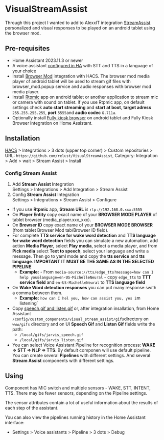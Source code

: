 # VisualStreamAssist
Through this project I wanted to add to AlexxIT integration  [StreamAssist](https://github.com/AlexxIT/StreamAssist) personalized and visual responses to be played on an android tablet using the browser mod.

## Pre-requisites

- Home Assistant 2023.11.3 or newer
- A voice assistant [configured in HA](https://my.home-assistant.io/redirect/voice_assistants/) with STT and TTS in a language of your choice
- Install [Browser Mod](https://github.com/thomasloven/hass-browser_mod) integration with HACS. The browser mod media player of android tablet will be used to stream gif files with browser_mod.popup service and audio responses with browser mod media player.
- Install [Rtpmic](https://play.google.com/store/apps/details?id=com.rtpmic&hl=en_US) app on android tablet or another application to stream mic or camera with sound on tablet. If you use Rtpmic app, on default settings check **auto start streaming** and **start at boot**, **target adress** `255.255.255.255`, **port** `5555`and **audio codec** `G.711a`.
- Optionally install [Fully kiosk browser](https://play.google.com/store/apps/details?id=de.ozerov.fully&hl=en_US) on android tablet and Fully Kiosk Browser integration on Home Assistant.

## Installation

[HACS](https://hacs.xyz/) > Integrations > 3 dots (upper top corner) > Custom repositories > URL: `https://github.com/relust/VisualStreamAssist`, Category: Integration > Add > wait > Stream Assist > Install

### Config Stream Assist

1. Add **Stream Assist** Integration  
   Settings > Integrations > Add Integration > Stream Assist
2. Config **Stream Assist** Integration  
   Settings > Integrations > Stream Assist > Configure

- If you use **Rtpmic** app, **Stream URL** is `rtp://192.168.0.xxx:5555`
- On **Player Entity** copy exact name of your **BROWSER MODE PLAYER** of tablet browser (media_player.xxx_xxx).
- On **Browser ID** copy exact name of your **BROWSER MODE BROWSER** (from tablet Browser Mod tab/Browser ID field).
- For complete **TTS service for wake word detection** and **TTS language for wake word detection** fields  you can simulate a new automation, add action **Media Player**, select **Play media**, select a media player, and from **Pick media** select **Text to speech**, select your language and write a message. Then go to yaml mode and copy the **tts service** and **tts language**. **IMPORTANT IT MUST BE THE SAME AS IN THE SELECTED PIPELINE**
     - **Example:**
           - From `media-source://tts/edge_tts?message=how can I help you&language=en-US-MichelleNeural`
                - copy `edge_tts` to **TTT service field** and `en-US-MichelleNeural` to **TTS language field**
- On **Wake Word detection responses** you can put many response swith a comma between them.
     - **Example:** `how can I hel you, how can assist you, yes i`m listening`
- Copy [speech.gif and listen.gif](https://github.com/relust/VisualStreamAssist/tree/main/www/gifs) or, after integration insallation, from Home Assistant `/config/custom_components/visual_stream_assist/gifs`directory on `www/gifs` directory and on UI **Speech Gif** and **Listen Gif** fields write the path:
     - `/local/gifs/jarvis_speech.gif`
     - `/local/gifs/jarvis_listen.gif`
- You can select Voice Assistant Pipeline for recognition process: **WAKE => STT => NLP => TTS**. By default componen will use default pipeline. You can create several **Pipelines** with different settings. And several **Stream Assist** components with different settings.


## Using

Component has MIC switch and multiple sensors - WAKE, STT, INTENT, TTS. There may be fewer sensors, depending on the Pipeline settings.

The sensor attributes contain a lot of useful information about the results of each step of the assistant.

You can also view the pipelines running history in the Home Assistant interface:

- Settings > Voice assistants > Pipeline > 3 dots > Debug
